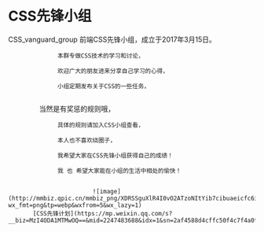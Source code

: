 # CSS先锋小组
CSS_vanguard_group
                  前端CSS先锋小组，成立于2017年3月15日。

                  本群专做CSS技术的学习和讨论，
                  
                  欢迎广大的朋友进来分享自己学习的心得，
                  
                  小组定期发布关于CSS的一些任务，
                                   
                  当然是有奖惩的规则哦，
                  
                  具体的规则请加入CSS小组查看，
                  
                  本人也不喜欢绕圈子，
                  
                  我希望大家在CSS先锋小组获得自己的成绩！
                  
                  我 也 希望大家能在小组的生活中相处的愉快！
                  

                            ![image](http://mmbiz.qpic.cn/mmbiz_png/XDRSSguXlR4I0vO2ATzoNItYib7cibuaeicfc6iapXicSMWpDzjX6DyoDxUvicEzy5ktembrJajRYuRC42YuSbOIpOFw/640?wx_fmt=png&tp=webp&wxfrom=5&wx_lazy=1)
           [CSS先锋计划](https://mp.weixin.qq.com/s?__biz=MzI4ODA1MTMwOQ==&mid=2247483688&idx=1&sn=2af4588d4cffc50f4c7f4a0f2f7713d3&chksm=ebc5182adcb2913cb3e849fbafadd2f4944682b46d0fc3b555cfd812ece6f01efe9f54b241ae#rd)
